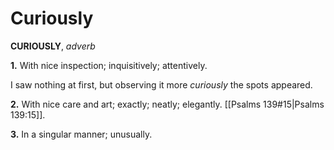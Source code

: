 # Curiously

**CURIOUSLY**, _adverb_

**1.** With nice inspection; inquisitively; attentively.

I saw nothing at first, but observing it more _curiously_ the spots appeared.

**2.** With nice care and art; exactly; neatly; elegantly. [[Psalms 139#15|Psalms 139:15]].

**3.** In a singular manner; unusually.